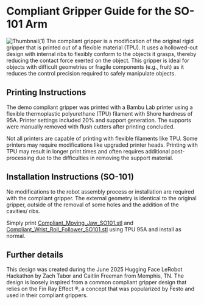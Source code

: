 # Compliant Gripper Guide for the SO-101 Arm
![Thumbnail(1)](https://github.com/user-attachments/assets/aad51d48-29f6-4744-86c4-96008933c249)
The compliant gripper is a modification of the original rigid gripper that is printed out of a flexible material (TPU). It uses a hollowed-out design with internal ribs to flexibly conform to the objects it grasps, thereby reducing the contact force exerted on the object. This gripper is ideal for objects with difficult geometries or fragile components (e.g., fruit) as it reduces the control precision required to safely manipulate objects. 

## Printing Instructions
The demo compliant gripper was printed with a Bambu Lab printer using a flexible thermoplastic polyurethane (TPU) filament with Shore hardness of 95A. Printer settings included 20% and support generation. The supports were manually removed with flush cutters after printing concluded. 

Not all printers are capable of printing with flexible filaments like TPU. Some printers may require modifications like upgraded printer heads. Printing with TPU may result in longer print times and often requires additional post-processing due to the difficulties in removing the support material. 


## Installation Instructions (SO-101)
No modifications to the robot assembly process or installation are required with the compliant gripper. The external geometry is identical to the original gripper, outside of the removal of some holes and the addition of the cavities/ ribs.

Simply print [Compliant_Moving_Jaw_SO101.stl](Compliant_Moving_Jaw_SO101.stl) and [Compliant_Wrist_Roll_Follower_SO101.stl](Compliant_Moving_Jaw_SO101.stl) using TPU 95A and install as normal. 

## Further details
This design was created during the June 2025 Hugging Face LeRobot Hackathon by Zach Tabor and Caitlin Freeman from Memphis, TN. The design is loosely inspired from a common compliant gripper design that relies on the Fin Ray Effect &reg;, a concept that was popularized by Festo and used in their compliant grippers. 
